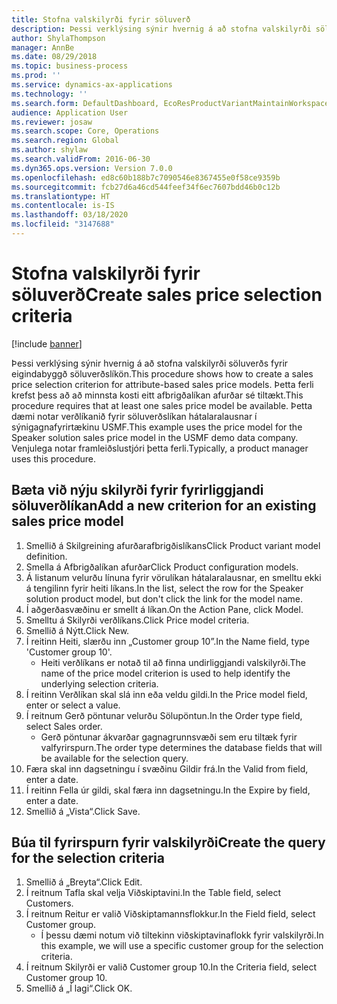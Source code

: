 ```yaml
---
title: Stofna valskilyrði fyrir söluverð
description: Þessi verklýsing sýnir hvernig á að stofna valskilyrði söluverðs fyrir eigindabyggð söluverðslíkön.
author: ShylaThompson
manager: AnnBe
ms.date: 08/29/2018
ms.topic: business-process
ms.prod: ''
ms.service: dynamics-ax-applications
ms.technology: ''
ms.search.form: DefaultDashboard, EcoResProductVariantMaintainWorkspace, PCProductConfigurationModelListPage, PCPriceModelSelectionCriteria, SysQueryForm, SysQueryTableLookUp, SysQueryFieldLookUp
audience: Application User
ms.reviewer: josaw
ms.search.scope: Core, Operations
ms.search.region: Global
ms.author: shylaw
ms.search.validFrom: 2016-06-30
ms.dyn365.ops.version: Version 7.0.0
ms.openlocfilehash: ed8c60b188b7c7090546e8367455e0f58ce9359b
ms.sourcegitcommit: fcb27d6a46cd544feef34f6ec7607bdd46b0c12b
ms.translationtype: HT
ms.contentlocale: is-IS
ms.lasthandoff: 03/18/2020
ms.locfileid: "3147688"
---
```

# <a name="create-sales-price-selection-criteria"></a><span data-ttu-id="aad0e-103">Stofna valskilyrði fyrir söluverð</span><span class="sxs-lookup"><span data-stu-id="aad0e-103">Create sales price selection criteria</span></span>

[!include [banner](../../includes/banner.md)]

<span data-ttu-id="aad0e-104">Þessi verklýsing sýnir hvernig á að stofna valskilyrði söluverðs fyrir eigindabyggð söluverðslíkön.</span><span class="sxs-lookup"><span data-stu-id="aad0e-104">This procedure shows how to create a sales price selection criterion for attribute-based sales price models.</span></span> <span data-ttu-id="aad0e-105">Þetta ferli krefst þess að að minnsta kosti eitt afbrigðalíkan afurðar sé tiltækt.</span><span class="sxs-lookup"><span data-stu-id="aad0e-105">This procedure requires that at least one sales price model be available.</span></span> <span data-ttu-id="aad0e-106">Þetta dæmi notar verðlíkanið fyrir söluverðslíkan hátalaralausnar í sýnigagnafyrirtækinu USMF.</span><span class="sxs-lookup"><span data-stu-id="aad0e-106">This example uses the price model for the Speaker solution sales price model in the USMF demo data company.</span></span> <span data-ttu-id="aad0e-107">Venjulega notar framleiðslustjóri þetta ferli.</span><span class="sxs-lookup"><span data-stu-id="aad0e-107">Typically, a product manager uses this procedure.</span></span>


## <a name="add-a-new-criterion-for-an-existing-sales-price-model"></a><span data-ttu-id="aad0e-108">Bæta við nýju skilyrði fyrir fyrirliggjandi söluverðlíkan</span><span class="sxs-lookup"><span data-stu-id="aad0e-108">Add a new criterion for an existing sales price model</span></span>
1. <span data-ttu-id="aad0e-109">Smellið á Skilgreining afurðarafbrigðislíkans</span><span class="sxs-lookup"><span data-stu-id="aad0e-109">Click Product variant model definition.</span></span>
2. <span data-ttu-id="aad0e-110">Smella á Afbrigðalíkan afurðar</span><span class="sxs-lookup"><span data-stu-id="aad0e-110">Click Product configuration models.</span></span>
3. <span data-ttu-id="aad0e-111">Á listanum velurðu línuna fyrir vörulíkan hátalaralausnar, en smelltu ekki á tengilinn fyrir heiti líkans.</span><span class="sxs-lookup"><span data-stu-id="aad0e-111">In the list, select the row for the Speaker solution product model, but don't click the link for the model name.</span></span>
4. <span data-ttu-id="aad0e-112">Í aðgerðasvæðinu er smellt á líkan.</span><span class="sxs-lookup"><span data-stu-id="aad0e-112">On the Action Pane, click Model.</span></span>
5. <span data-ttu-id="aad0e-113">Smelltu á Skilyrði verðlíkans.</span><span class="sxs-lookup"><span data-stu-id="aad0e-113">Click Price model criteria.</span></span>
6. <span data-ttu-id="aad0e-114">Smellið á Nýtt.</span><span class="sxs-lookup"><span data-stu-id="aad0e-114">Click New.</span></span>
7. <span data-ttu-id="aad0e-115">Í reitinn Heiti, slærðu inn „Customer group 10”.</span><span class="sxs-lookup"><span data-stu-id="aad0e-115">In the Name field, type 'Customer group 10'.</span></span>
    * <span data-ttu-id="aad0e-116">Heiti verðlíkans er notað til að finna undirliggjandi valskilyrði.</span><span class="sxs-lookup"><span data-stu-id="aad0e-116">The name of the price model criterion is used to help identify the underlying selection criteria.</span></span>  
8. <span data-ttu-id="aad0e-117">Í reitinn Verðlíkan skal slá inn eða veldu gildi.</span><span class="sxs-lookup"><span data-stu-id="aad0e-117">In the Price model field, enter or select a value.</span></span>
9. <span data-ttu-id="aad0e-118">Í reitnum Gerð pöntunar velurðu Sölupöntun.</span><span class="sxs-lookup"><span data-stu-id="aad0e-118">In the Order type field, select Sales order.</span></span>
    * <span data-ttu-id="aad0e-119">Gerð pöntunar ákvarðar gagnagrunnsvæði sem eru tiltæk fyrir valfyrirspurn.</span><span class="sxs-lookup"><span data-stu-id="aad0e-119">The order type determines the database fields that will be available for the selection query.</span></span>  
10. <span data-ttu-id="aad0e-120">Færa skal inn dagsetningu í svæðinu Gildir frá.</span><span class="sxs-lookup"><span data-stu-id="aad0e-120">In the Valid from field, enter a date.</span></span>
11. <span data-ttu-id="aad0e-121">Í reitinn Fella úr gildi, skal færa inn dagsetningu.</span><span class="sxs-lookup"><span data-stu-id="aad0e-121">In the Expire by field, enter a date.</span></span>
12. <span data-ttu-id="aad0e-122">Smellið á „Vista“.</span><span class="sxs-lookup"><span data-stu-id="aad0e-122">Click Save.</span></span>

## <a name="create-the-query-for-the-selection-criteria"></a><span data-ttu-id="aad0e-123">Búa til fyrirspurn fyrir valskilyrði</span><span class="sxs-lookup"><span data-stu-id="aad0e-123">Create the query for the selection criteria</span></span>
1. <span data-ttu-id="aad0e-124">Smellið á „Breyta“.</span><span class="sxs-lookup"><span data-stu-id="aad0e-124">Click Edit.</span></span>
2. <span data-ttu-id="aad0e-125">Í reitnum Tafla skal velja Viðskiptavini.</span><span class="sxs-lookup"><span data-stu-id="aad0e-125">In the Table field, select Customers.</span></span> 
3. <span data-ttu-id="aad0e-126">Í reitnum Reitur er valið Viðskiptamannsflokkur.</span><span class="sxs-lookup"><span data-stu-id="aad0e-126">In the Field field, select Customer group.</span></span>
    * <span data-ttu-id="aad0e-127">Í þessu dæmi notum við tiltekinn viðskiptavinaflokk fyrir valskilyrði.</span><span class="sxs-lookup"><span data-stu-id="aad0e-127">In this example, we will use a specific customer group for the selection criteria.</span></span>  
4. <span data-ttu-id="aad0e-128">Í reitnum Skilyrði er valið Customer group 10.</span><span class="sxs-lookup"><span data-stu-id="aad0e-128">In the Criteria field, select Customer group 10.</span></span> 
5. <span data-ttu-id="aad0e-129">Smellið á „Í lagi“.</span><span class="sxs-lookup"><span data-stu-id="aad0e-129">Click OK.</span></span>


